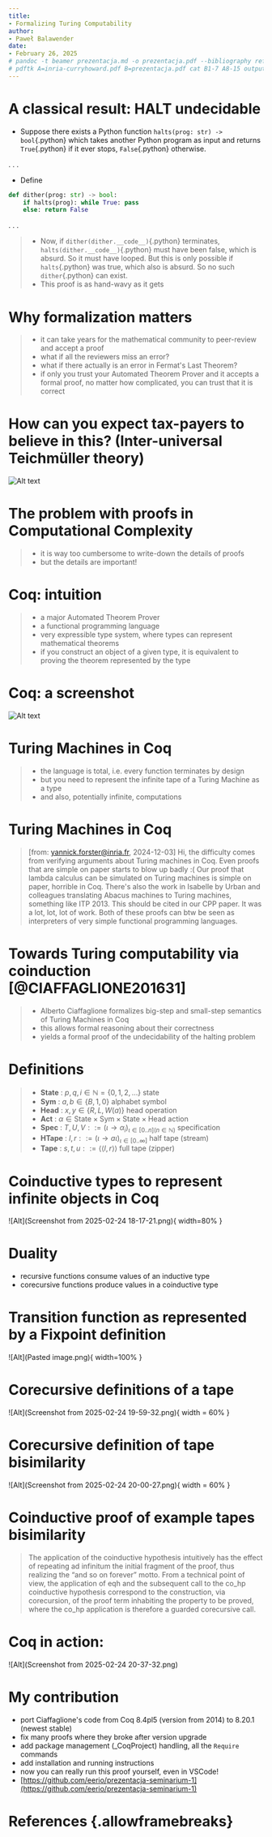 ```yaml
---
title:
- Formalizing Turing Computability
author:
- Paweł Balawender
date:
- February 26, 2025
# pandoc -t beamer prezentacja.md -o prezentacja.pdf --bibliography references.bib --citeproc  -M link-citations=true -V colortheme:crane -V theme:CambridgeUS --csl apa.csl
# pdftk A=inria-curryhoward.pdf B=prezentacja.pdf cat B1-7 A8-15 output out.pdf
---
```


# A classical result: HALT undecidable
- Suppose there exists a Python function `halts(prog: str) -> bool`{.python}
    which takes another Python program as input and returns `True`{.python} if it ever stops,
    `False`{.python} otherwise.

. . .

- Define
```python
def dither(prog: str) -> bool:
    if halts(prog): while True: pass
    else: return False
```

. . .

>- Now, if `dither(dither.__code__)`{.python} terminates,
    `halts(dither.__code__)`{.python} must have been false,
    which is absurd. So it must have looped. But this is only possible
    if `halts`{.python} was true, which also is absurd. So no such `dither`{.python} can exist.
>- This proof is as hand-wavy as it gets

# Why formalization matters
>- it can take years for the mathematical community to peer-review and accept a proof
>- what if all the reviewers miss an error?
>- what if there actually is an error in Fermat's Last Theorem?
>- if only you trust your Automated Theorem Prover and it accepts
   a formal proof, no matter how complicated, you can trust that it is correct

# How can you expect tax-payers to believe in this? (Inter-universal Teichmüller theory)
![Alt text](intergalactic-theory.png)

# The problem with proofs in Computational Complexity
>- it is way too cumbersome to write-down the details of proofs
>- but the details are important!

# Coq: intuition
>- a major Automated Theorem Prover
>- a functional programming language
>- very expressible type system, where types can represent mathematical theorems
>- if you construct an object of a given type, it is equivalent to proving
    the theorem represented by the type

# Coq: a screenshot
![Alt text](coqide.png)

# Turing Machines in Coq
>- the language is total, i.e. every function terminates by design
>- but you need to represent the infinite tape of a Turing Machine as a type
>- and also, potentially infinite, computations

# Turing Machines in Coq
> [from: yannick.forster@inria.fr, 2024-12-03]
    Hi,
    the difficulty comes from verifying arguments about Turing machines in Coq. Even proofs that are simple on paper starts to blow up badly :(
    Our proof that lambda calculus can be simulated on Turing machines is simple on paper, horrible in Coq. There's also the work in Isabelle by Urban and colleagues translating Abacus machines to Turing machines, something like ITP 2013. This should be cited in our CPP paper. It was a lot, lot, lot of work. Both of these proofs can btw be seen as interpreters of very simple functional programming languages.

# Towards Turing computability via coinduction [@CIAFFAGLIONE201631]
>- Alberto Ciaffaglione formalizes big-step and small-step semantics of
   Turing Machines in Coq
>- this allows formal reasoning about their correctness
>- yields a formal proof of the undecidability of the halting problem

# Definitions
>- **State** : $p, q, i \in \mathbb{N} = \{0, 1, 2, \dots\}$ state
>- **Sym** : $a, b \in \{B, 1, 0\}$ alphabet symbol
>- **Head** : $x, y \in \{R, L, W(a)\}$ head operation
>- **Act** : $\alpha \in \text{State} \times \text{Sym} \times \text{State} \times \text{Head}$ action
>- **Spec** : $T, U, V ::= (\iota \to \alpha_i)_{\iota \in [0..n] (n \in \mathbb{N})}$ specification
>- **HTape** : $l, r ::= (\iota \to a \iota)_{\iota \in [0..\infty]}$ half tape (stream)
>- **Tape** : $s, t, u ::= \langle\langle l, r \rangle\rangle$ full tape (zipper)


# Coinductive types to represent infinite objects in Coq 
<!-- ```coq
Definition State := nat.
Inductive Sym: Set := B: Sym
                    | one: Sym
                    | zero: Sym. 
Inductive Head: Set := R: Head
                     | L: Head
                     | W: Sym -> Head. 
Definition Spec: Set := (list (State * Sym * State * Head)).
CoInductive HTape: Set := Cons: Sym -> HTape -> HTape.
Definition hd (h:HTape) := match h with | Cons a k => a end.
Definition tl (h:HTape) := match h with | Cons a k => k end.
Inductive Tape: Set := pair: HTape -> HTape -> Tape.
``` -->
![Alt](Screenshot from 2025-02-24 18-17-21.png){ width=80% }
<!-- <img src="Screenshot from 2025-02-24 18-17-21.png" alt="my caption" style="width: 250px;"/> -->

# Duality
- recursive functions consume values of an inductive type
- corecursive functions produce values in a coinductive type

# Transition function as represented by a Fixpoint definition
![Alt](Pasted image.png){ width=100% }

# Corecursive definitions of a tape
![Alt](Screenshot from 2025-02-24 19-59-32.png){ width = 60% }

# Corecursive definition of tape bisimilarity
![Alt](Screenshot from 2025-02-24 20-00-27.png){ width = 60% }

# Coinductive proof of example tapes bisimilarity
> The application of the coinductive hypothesis intuitively has the effect of repeating ad infinitum
    the initial fragment of the proof, thus realizing the “and so on forever” motto. From a technical point of view, the application
    of eqh and the subsequent call to the co_hp coinductive hypothesis correspond to the construction, via corecursion, of the
    proof term inhabiting the property to be proved, where the co_hp application is therefore a guarded corecursive call.

# Coq in action: 
![Alt](Screenshot from 2025-02-24 20-37-32.png)

# My contribution
- port Ciaffaglione's code from Coq 8.4pl5 (version from 2014) to 8.20.1 (newest stable)
- fix many proofs where they broke after version upgrade
- add package management (_CoqProject) handling, all the `Require` commands
- add installation and running instructions
- now you can really run this proof yourself, even in VSCode!
- [https://github.com/eerio/prezentacja-seminarium-1](https://github.com/eerio/prezentacja-seminarium-1)

# References {.allowframebreaks}

